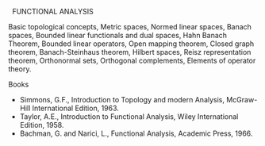 ---
---
 
FUNCTIONAL ANALYSIS

Basic topological concepts, Metric spaces, Normed linear spaces, Banach spaces,
Bounded linear functionals and dual spaces, Hahn Banach Theorem, Bounded linear
operators, Open mapping theorem, Closed graph theorem, Banach-Steinhaus
theorem, Hilbert spaces, Reisz representation theorem, Orthonormal sets,
Orthogonal complements, Elements of operator theory.

Books

* Simmons, G.F., Introduction to Topology and modern Analysis, McGraw-Hill
  International Edition, 1963.
* Taylor, A.E., Introduction to Functional Analysis, Wiley International
  Edition, 1958.
* Bachman, G. and Narici, L., Functional Analysis, Academic Press, 1966.
   

